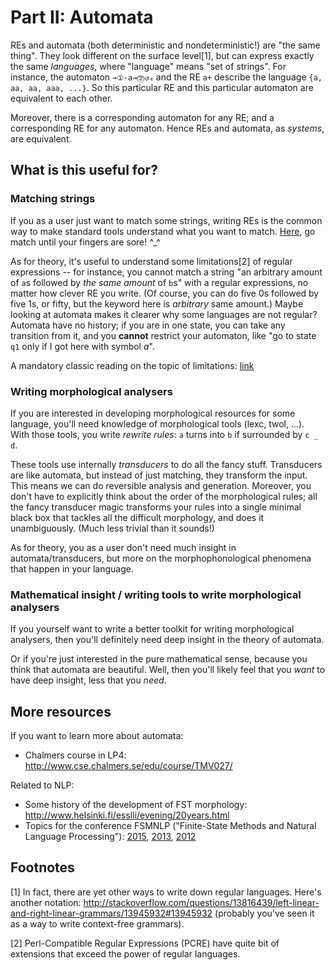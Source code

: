 # Part II: Automata

REs and automata (both deterministic and nondeterministic!) are "the same thing". They look different on the surface level[1], but can express exactly the same _languages_, where "language" means "set of strings".
For instance, the automaton `→①-a→⓶↺ₐ` and the RE `a+` describe the language `{a, aa, aa, aaa, ...}`. So this particular RE and this particular automaton are equivalent to each other. 

Moreover, there is a corresponding automaton for any RE; and a corresponding RE for any automaton. Hence REs and automata, as *systems*, are equivalent.



## What is this useful for?

### Matching strings 
If you as a user just want to match some strings, writing REs is the common way to make standard tools understand what you want to match. [Here](https://regex101.com/), go match until your fingers are sore! ^_^

As for theory, it's useful to understand some limitations[2] of regular expressions -- for instance, you cannot match a string "an arbitrary amount of `a`s followed by *the same amount* of `b`s" with a regular expressions, no matter how clever RE you write. (Of course, you can do five 0s followed by five 1s, or fifty, but the keyword here is *arbitrary* same amount.)
Maybe looking at automata makes it clearer why some languages are not regular? Automata have no history; if you are in one state, you can take any transition from it, and you **cannot** restrict your automaton, like "go to state `q1` only if I got here with symbol *a*". 

A mandatory classic reading on the topic of limitations: [link](http://stackoverflow.com/questions/1732348/regex-match-open-tags-except-xhtml-self-contained-tags/1732454#1732454)


### Writing morphological analysers

If you are interested in developing morphological resources for some language, you'll need knowledge of morphological tools (lexc, twol, ...). With those tools, you write *rewrite rules*: `a` turns into `b` if surrounded by `c _ d`. 

These tools use internally *transducers* to do all the fancy stuff. Transducers are like automata, but instead of just matching, they transform the input. This means we can do reversible analysis and generation. Moreover, you don't have to explicitly think about the order of the morphological rules; all the fancy transducer magic transforms your rules into a single minimal black box that tackles all the difficult morphology, and does it unambiguously. (Much less trivial than it sounds!)

As for theory, you as a user don't need much insight in automata/transducers, but more on the morphophonological phenomena that happen in your language.


### Mathematical insight / writing tools to write morphological analysers

If you yourself want to write a better toolkit for writing morphological analysers, then you'll definitely need deep insight in the theory of automata.

Or if you're just interested in the pure mathematical sense, because you think that automata are beautiful. Well, then you'll likely feel that you *want* to have deep insight, less that you *need*.



## More resources

If you want to learn more about automata:

* Chalmers course in LP4: http://www.cse.chalmers.se/edu/course/TMV027/ 

Related to NLP:

* Some history of the development of FST morphology: http://www.helsinki.fi/esslli/evening/20years.html
* Topics for the conference FSMNLP ("Finite-State Methods and Natural Language Processing"): [2015](http://fsmnlp2015.phil.hhu.de/?page_id=210), [2013](http://fsmnlp2013.cs.st-andrews.ac.uk/programme.html), [2012](http://ixa2.si.ehu.es/fsmnlp2012/index.php/en/programme.html)

## Footnotes 

[1] In fact, there are yet other ways to write down regular languages. Here's another notation: http://stackoverflow.com/questions/13816439/left-linear-and-right-linear-grammars/13945932#13945932 (probably you've seen it as a way to write context-free grammars).

[2] Perl-Compatible Regular Expressions (PCRE) have quite bit of extensions that exceed the power of regular languages. 
